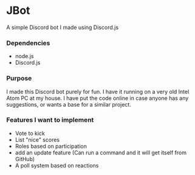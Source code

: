 # JBot
 A simple Discord bot I made using Discord.js

### Dependencies
- node.js
- Discord.js  

### Purpose

I made this Discord bot purely for fun. I have it running on a very old Intel Atom PC at my house. I have put the code online in case anyone has any suggestions, or wants a base for a similar project.

### Features I want to implement

- Vote to kick
- List "nice" scores
- Roles based on participation
- add an update feature (Can run a command and it will get itself from GitHub)
- A poll system based on reactions
